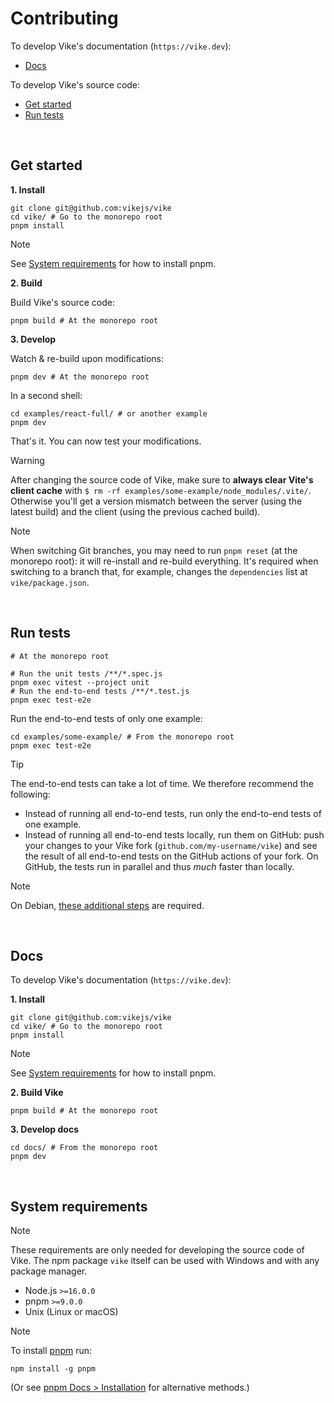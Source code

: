 # Contributing

To develop Vike's documentation (`https://vike.dev`):

- [Docs](#docs)

To develop Vike's source code:

- [Get started](#get-started)
- [Run tests](#run-tests)

<br/>


## Get started

**1. Install**

```shell
git clone git@github.com:vikejs/vike
cd vike/ # Go to the monorepo root
pnpm install
```

> [!NOTE]
> See [System requirements](#system-requirements) for how to install pnpm.

**2. Build**

Build Vike's source code:

```shell
pnpm build # At the monorepo root
```

**3. Develop**

Watch & re-build upon modifications:

```shell
pnpm dev # At the monorepo root
```

In a second shell:

```shell
cd examples/react-full/ # or another example
pnpm dev
```

That's it. You can now test your modifications.

> [!WARNING]
> After changing the source code of Vike, make sure to **always clear Vite's client cache** with `$ rm -rf examples/some-example/node_modules/.vite/`. Otherwise you'll get a version mismatch between the server (using the latest build) and the client (using the previous cached build).

> [!NOTE]
> When switching Git branches, you may need to run `pnpm reset` (at the monorepo root): it will re-install and re-build everything. It's required when switching to a branch that, for example, changes the `dependencies` list at `vike/package.json`.

<br/>


## Run tests

```shell
# At the monorepo root

# Run the unit tests /**/*.spec.js
pnpm exec vitest --project unit
# Run the end-to-end tests /**/*.test.js
pnpm exec test-e2e
```

Run the end-to-end tests of only one example:

```shell
cd examples/some-example/ # From the monorepo root
pnpm exec test-e2e
```

> [!TIP]
> The end-to-end tests can take a lot of time. We therefore recommend the following:
> - Instead of running all end-to-end tests, run only the end-to-end tests of one example.
> - Instead of running all end-to-end tests locally, run them on GitHub: push your changes to your Vike fork (`github.com/my-username/vike`) and see the result of all end-to-end tests on the GitHub actions of your fork. On GitHub, the tests run in parallel and thus *much* faster than locally.

> [!NOTE]
> On Debian, [these additional steps](https://github.com/vikejs/vike/issues/283#issuecomment-1072974554) are required.

<br/>


## Docs

To develop Vike's documentation (`https://vike.dev`):

**1. Install**

```shell
git clone git@github.com:vikejs/vike
cd vike/ # Go to the monorepo root
pnpm install
```

> [!NOTE]
> See [System requirements](#system-requirements) for how to install pnpm.

**2. Build Vike**

```shell
pnpm build # At the monorepo root
```

**3. Develop docs**

```shell
cd docs/ # From the monorepo root
pnpm dev
```

<br/>


## System requirements

> [!NOTE]
> These requirements are only needed for developing the source code of Vike. The npm package `vike` itself can be used with Windows and with any package manager.

- Node.js `>=16.0.0`
- pnpm `>=9.0.0`
- Unix (Linux or macOS)

> [!NOTE]
> To install [pnpm](https://pnpm.io) run:
> ```shell
> npm install -g pnpm
> ```
> (Or see [pnpm Docs > Installation](https://pnpm.io/installation) for alternative methods.)
